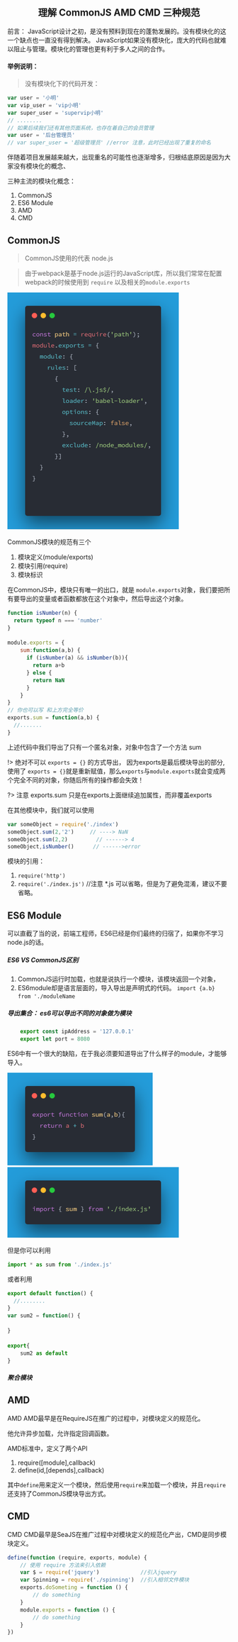 <center><h2>理解 CommonJS AMD CMD 三种规范</h2></center>

前言：
	JavaScript设计之初，是没有预料到现在的蓬勃发展的。没有模块化的这一个缺点也一直没有得到解决。
	JavaScript如果没有模块化，庞大的代码也就难以阻止与管理。模块化的管理也更有利于多人之间的合作。

#### 举例说明：

> 没有模块化下的代码开发：

```javascript
var user = '小明'
var vip_user = 'vip小明'
var super_user = 'supervip小明'
// ........
// 如果后续我们还有其他页面系统，也存在着自己的会员管理
var user = '后台管理员'
// var super_user = '超级管理员' //error 注意，此时已经出现了重复的命名
```
伴随着项目发展越来越大，出现重名的可能性也逐渐增多，归根结底原因是因为大家没有模块化的概念、

三种主流的模块化概念：
1. CommonJS
2. ES6 Module
2. AMD
3. CMD
## CommonJS

> CommonJS使用的代表 node.js

> 由于webpack是基于node.js运行的JavaScript库，所以我们常常在配置webpack的时候使用到 `require` 以及相关的`module.exports`

![](./img/webpack.config.js.png)

CommonJS模块的规范有三个
1. 模块定义(module/exports)
2. 模块引用(require)
3. 模块标识

在CommonJS中，模块只有唯一的出口，就是 `module.exports`对象，我们要把所有要导出的变量或者函数都放在这个对象中，然后导出这个对象。

```javascript
function isNumber(n) {
  return typeof n === 'number'
}

module.exports = {
	sum:function(a,b) {
	  if (isNumber(a) && isNumber(b)){
	  	return a+b
	  } else {
	  	return NaN
	  }
	}
}
// 你也可以写 和上方完全等价
exports.sum = function(a,b) {
  //.......
}
```
上述代码中我们导出了只有一个匿名对象，对象中包含了一个方法 sum

!> 绝对不可以 `exports = {}` 的方式导出，
  因为exports是最后模块导出的部分,使用了 `exports = {}`就是重新赋值，那么`exports`与`module.exports`就会变成两个完全不同的对象，你随后所有的操作都会失效！
  
?> 注意 exports.sum 只是在exports上面继续追加属性，而非覆盖exports

在其他模块中，我们就可以使用
```javascript
var someObject = require('./index')
someObject.sum(2,'2')     // ----> NaN
someObject.sum(2,2)         // ------> 4
someObject,isNumber()      // ------>error
```
模块的引用：
1. `require('http')`
2. `require('./index.js')`  //注意 *.js 可以省略，但是为了避免混淆，建议不要省略。

## ES6 Module
可以直截了当的说，前端工程师，ES6已经是你们最终的归宿了，如果你不学习node.js的话。
##### ES6 VS CommonJS区别
1. CommonJS运行时加载，也就是说执行一个模块，该模块返回一个对象，
2. ES6module却是语言层面的，导入导出是声明式的代码。    `import {a.b} from './moduleName`

##### 导出集合： es6可以导出不同的对象做为模块
```javascript
	export const ipAddress = '127.0.0.1'
	export let port = 8080
```
ES6中有一个很大的缺陷，在于我必须要知道导出了什么样子的module，才能够导入。

![](./img/es6export.png)  ![](./img/es6import.png)

但是你可以利用 
```javascript
import * as sum from './index.js'
```
或者利用
```javascript
export default function() {
  //........
}
var sum2 = function() {
  
}

export{
	sum2 as default
}
```

##### 聚合模块
















## AMD

AMD 
AMD最早是在RequireJS在推广的过程中，对模块定义的规范化。

他允许异步加载，允许指定回调函数。

AMD标准中，定义了两个API
1. require([module],callback)
2. define(id,[depends],callback)

其中`define`用来定义一个模块，然后使用`require`来加载一个模块，并且`require`还支持了CommonJS模块导出方式。
## CMD
CMD
CMD最早是SeaJS在推广过程中对模块定义的规范化产出，CMD是同步模块定义。
```javascript
define(function (require, exports, module) {
	// 使用 require 方法来引入依赖
	var $ = require('jquery')             //引入jquery
	var Spinning = require('./spinning')  //引入相邻文件模块
	exports.doSometing = function () {
		// do something
	}
	module.exports = function () {
		// do something
	}
})
```

